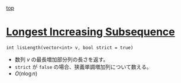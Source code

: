 [top](../README.md)

# [Longest Increasing Subsequence](./lis.hpp)

`int lisLength(vector<int> v, bool strict = true)`
- 数列 $v$ の最長増加部分列の長さを返す。
- `strict` が `false` の場合、狭義単調増加列について数える。
- $O(n\log{n})$